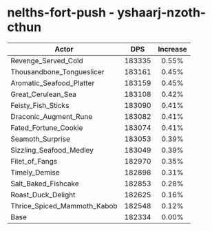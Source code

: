 # nelths-fort-push - yshaarj-nzoth-cthun
| Actor | DPS | Increase |
|---|:---:|:---:|
|Revenge_Served_Cold|183335|0.55%|
|Thousandbone_Tongueslicer|183161|0.45%|
|Aromatic_Seafood_Platter|183159|0.45%|
|Great_Cerulean_Sea|183108|0.42%|
|Feisty_Fish_Sticks|183090|0.41%|
|Draconic_Augment_Rune|183082|0.41%|
|Fated_Fortune_Cookie|183074|0.41%|
|Seamoth_Surprise|183053|0.39%|
|Sizzling_Seafood_Medley|183049|0.39%|
|Filet_of_Fangs|182970|0.35%|
|Timely_Demise|182898|0.31%|
|Salt_Baked_Fishcake|182853|0.28%|
|Roast_Duck_Delight|182625|0.16%|
|Thrice_Spiced_Mammoth_Kabob|182548|0.12%|
|Base|182334|0.00%|
